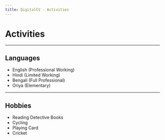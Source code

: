 ```yaml
---
title: DigitalCV - Activities
---
```

# Activities

---


## Languages 

- English (Professional Working)
- Hindi (Limited Working) 
- Bengali (Full Professional)
- Oriya (Elementary) 

---

## Hobbies 
- Reading Detective Books 
- Cycling 
- Playing Card 
- Cricket 
